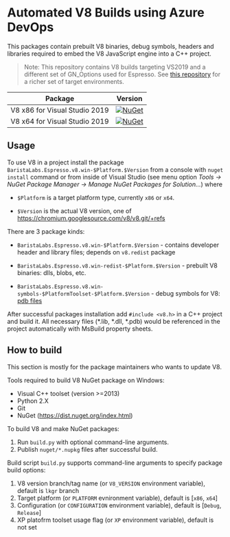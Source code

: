 # Automated V8 Builds using Azure DevOps

This packages contain prebuilt V8 binaries, debug symbols, headers and
libraries required to embed the V8 JavaScript engine into a C++ project.

> Note: This repository contains V8 builds targeting VS2019 and a different set of GN_Options used for Espresso. See [this repository](https://github.com/pmed/v8-nuget) for a richer set of target environments.

| Package                     | Version
|-----------------------------|----------------------------------------------------------------------------------------------------------------------|
|V8 x86 for Visual Studio 2019|[![NuGet](https://img.shields.io/nuget/v/BaristaLabs.Espresso.v8-win-x86.svg)](https://www.nuget.org/packages/BaristaLabs.Espresso.v8-win-x86/)|
|V8 x64 for Visual Studio 2019|[![NuGet](https://img.shields.io/nuget/v/BaristaLabs.Espresso.v8-win-x64.svg)](https://www.nuget.org/packages/BaristaLabs.Espresso.v8-win-x64/)|

## Usage

To use V8 in a project install the package `BaristaLabs.Espresso.v8.win-$Platform.$Version`
from a console with `nuget install` command or from inside of Visual Studio
(see menu option *Tools -> NuGet Package Manager -> Manage NuGet Packages for Solution...*)
where

  * `$Platform` is a target platform type, currently `x86` or `x64`.

  * `$Version` is the actual V8 version, one of https://chromium.googlesource.com/v8/v8.git/+refs

There are 3 package kinds:

  * `BaristaLabs.Espresso.v8.win-$Platform.$Version` - contains developer header and 
    library files; depends on `v8.redist` package

  * `BaristaLabs.Espresso.v8.win-redist-$Platform.$Version` - prebuilt V8 binaries:
    dlls, blobs, etc.

  * `BaristaLabs.Espresso.v8.win-symbols-$PlatformToolset-$Platform.$Version` - debug symbols for V8:
    [pdb files](https://en.wikipedia.org/wiki/Program_database)

After successful packages installation add `#include <v8.h>` in a C++  project
and build it. All necessary files (*.lib, *.dll, *.pdb) would be referenced
in the project automatically with MsBuild property sheets.


## How to build

This section is mostly for the package maintainers who wants to update V8.

Tools required to build V8 NuGet package on Windows:

  * Visual C++ toolset (version >=2013)
  * Python 2.X
  * Git
  * NuGet (https://dist.nuget.org/index.html)

To build V8 and make NuGet packages:

  1. Run `build.py` with optional command-line arguments.
  2. Publish `nuget/*.nupkg` files after successful build.
  
Build script `build.py` supports command-line arguments to specify package build options:

  1. V8 version branch/tag name (or `V8_VERSION` environment variable), default is `lkgr` branch
  2. Target platform (or `PLATFORM` evnironment variable), default is [`x86`, `x64`]
  3. Configuration (or `CONFIGURATION` environment variable), default is [`Debug`, `Release`]
  4. XP platofrm toolset usage flag (or `XP` environment variable), default is not set

